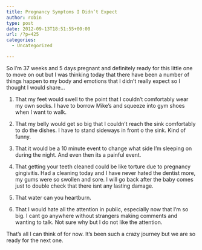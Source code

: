 ```yaml
---
title: Pregnancy Symptoms I Didn’t Expect
author: robin
type: post
date: 2012-09-13T18:51:55+00:00
url: /?p=425
categories:
  - Uncategorized

---
```

So I&#8217;m 37 weeks and 5 days pregnant and definitely ready for this little one to move on out but I was thinking today that there have been a number of things happen to my body and emotions that I didn&#8217;t really expect so I thought I would share&#8230;

1. That my feet would swell to the point that I couldn&#8217;t comfortably wear my own socks. I have to borrow Mike&#8217;s and squeeze into gym shoes when I want to walk. 

2. That my belly would get so big that I couldn&#8217;t reach the sink comfortably to do the dishes. I have to stand sideways in front o the sink. Kind of funny. 

3. That it would be a 10 minute event to change what side I&#8217;m sleeping on during the night. And even then its a painful event. 

4. That getting your teeth cleaned could be like torture due to pregnancy gingivitis. Had a cleaning today and I have never hated the dentist more, my gums were so swollen and sore. I will go back after the baby comes just to double check that there isnt any lasting damage. 

5. That water can you heartburn.

6. That I would hate all the attention in public, especially now that I&#8217;m so big. I cant go anywhere without strangers making comments and wanting to talk. Not sure why but I do not like the attention. 

That&#8217;s all I can think of for now. It&#8217;s been such a crazy journey but we are so ready for the next one.
